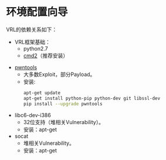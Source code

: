 # 环境配置向导

VRL的依赖关系如下：

+ VRL框架基础：
    + python2.7
    - [cmd2](https://pythonhosted.org/cmd2/)（推荐安装）
- [pwntools](https://github.com/Gallopsled/pwntools)
    + 大多数Exploit，部分Payload。
    + 安装:
        ```sh
        apt-get update
        apt-get install python-pip python-dev git libssl-dev
        pip install --upgrade pwntools
        ```
+ libc6-dev-i386
    + 32位支持（堆相关Vulnerability）。
    + 安装：apt-get
+ socat
    + 堆相关Vulnerability。
    + 安装：apt-get
